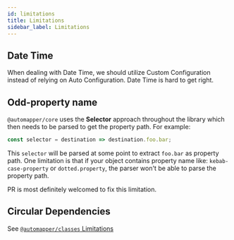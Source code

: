 ```yaml
---
id: limitations
title: Limitations
sidebar_label: Limitations
---
```


## Date Time

When dealing with Date Time, we should utilize Custom Configuration instead of relying on Auto Configuration. Date Time is hard to get right.

## Odd-property name

`@automapper/core` uses the **Selector** approach throughout the library which then needs to be parsed to get the property path. For example:

```ts
const selector = destination => destination.foo.bar;
```

This `selector` will be parsed at some point to extract `foo.bar` as property path. One limitation is that if your object contains property name like: `kebab-case-property` or `dotted.property`, the parser won't be able to parse the property path.

PR is most definitely welcomed to fix this limitation.

## Circular Dependencies

See [`@automapper/classes` Limitations](../plugins-system/classes-limitations)
